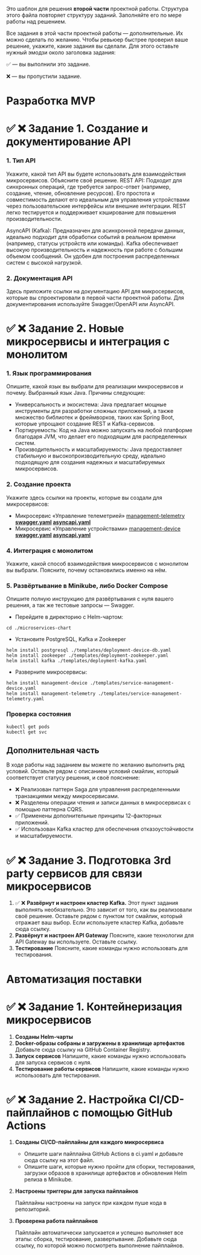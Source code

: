 Это шаблон для решения **второй части** проектной работы. Структура этого файла повторяет структуру заданий. Заполняйте его по мере работы над решением.

Все задания в этой части проектной работы — дополнительные. Их можно сделать по желанию. Чтобы ревьюер быстрее проверил ваше решение, укажите, какие задания вы сделали. Для этого оставьте нужный эмодзи около заголовка задания:

✅ — вы выполнили это задание.

❌ — вы пропустили задание.

# Разработка MVP

# ✅ ❌ Задание 1. Создание и документирование API

### 1. Тип API

Укажите, какой тип API вы будете использовать для взаимодействия микросервисов. Объясните своё решение.
REST API: Подходит для синхронных операций, где требуется запрос-ответ (например, создание, чтение, обновление ресурсов). Его простота и совместимость делают его идеальным для управления устройствами через пользовательские интерфейсы или внешние интеграции. REST легко тестируется и поддерживает кэширование для повышения производительности.

AsyncAPI (Kafka): Предназначен для асинхронной передачи данных, идеально подходит для обработки событий в реальном времени (например, статусы устройств или команды). Kafka обеспечивает высокую производительность и надежность при работе с большим объемом сообщений. Он удобен для построения распределенных систем с высокой нагрузкой.

### 2. Документация API

Здесь приложите ссылки на документацию API для микросервисов, которые вы спроектировали в первой части проектной работы. Для документирования используйте Swagger/OpenAPI или AsyncAPI.

# ✅ ❌ Задание 2. Новые микросервисы и интеграция с монолитом

### 1. Язык программирования

Опишите, какой язык вы выбрали для реализации микросервисов и почему.
Выбранный язык Java. Причины следующие:
- Универсальность и экосистема: Java предлагает мощные инструменты для разработки сложных приложений, а также множество библиотек и фреймворков, таких как Spring Boot, которые упрощают создание REST и Kafka-сервисов.
- Портируемость: Код на Java можно запускать на любой платформе благодаря JVM, что делает его подходящим для распределенных систем.
- Производительность и масштабируемость: Java предоставляет стабильную и высокопроизводительную среду, идеально подходящую для создания надежных и масштабируемых микросервисов.

### 2. Создание проекта

Укажите здесь ссылки на проекты, которые вы создали для микросервисов:

- Микросервис «Управление телеметрией» [management-telemetry](microservices%2Fmanagement-telemetry) **[swagger.yaml](microservices%2Fmanagement-telemetry%2Fswagger.yaml) [asyncapi.yaml](microservices%2Fmanagement-telemetry%2Fasyncapi.yaml)**  
- Микросервис «Управление устройствами» [management-device](microservices%2Fmanagement-device) **[swagger.yaml](microservices%2Fmanagement-device%2Fswagger.yaml)  [asyncapi.yaml](microservices%2Fmanagement-device%2Fasyncapi.yaml)**

### 4. Интеграция с монолитом

Укажите, какой способ взаимодействия микросервисов с монолитом вы выбрали. Поясните, почему остановились именно на нём.

### **5. Развёртывание в Minikube, либо Docker Compose**

Опишите полную инструкцию для развёртывания с нуля вашего решения, а так же тестовые запросы — Swagger.

- Перейдите в директорию с Helm-чартом:
```shell
cd ./microservices-chart
```
- Установите PostgreSQL, Kafka и Zookeeper
```shell
helm install postgresql ./templates/deployment-device-db.yaml
helm install zookeeper ./templates/deployment-zookeeper.yaml
helm install kafka ./templates/deployment-kafka.yaml
```
- Разверните микросервисы:
 ```shell
 helm install management-device ./templates/service-management-device.yaml
helm install management-telemetry ./templates/service-management-telemetry.yaml
```
### Проверка состояния
```shell
kubectl get pods
kubectl get svc
```
## **Дополнительная часть**

В ходе работы над заданием вы можете по желанию выполнить ряд условий. Оставьте рядом с описанием условий смайлик, который соответствует статусу решения, и своё пояснение:

- ❌ Реализован паттерн Saga для управления распределенными транзакциями между микросервисами.
- ❌ Разделены операции чтения и записи данных в микросервисах с помощью паттерна CQRS.
- ✅ Применены дополнительные принципы 12-факторных приложений.
- ✅ Использован Kafka кластер для обеспечения отказоустойчивости и масштабируемости.

# ✅ ❌ Задание 3. Подготовка 3rd party сервисов для связи микросервисов

1. ✅ ❌ **Развёрнут и настроен кластер Kafka.**
Этот пункт задания выполнять необязательно. Это зависит от того, как вы реализовали своё решение. Оставьте рядом с пунктом тот смайлик, который отражает ваш выбор. Если используете кластер Kafka, добавьте сюда ссылку.
2. **Развёрнут и настроен API Gateway**
Поясните, какие технологии для API Gateway вы используете. Оставьте ссылку.
3. **Тестирование**
Поясните, какие команды нужно использовать для тестирования.

# Автоматизация поставки

# ✅ ❌ Задание 1. Контейнеризация микросервисов

1. **Созданы Helm-чарты**
2. **Docker-образы собраны и загружены в хранилище артефактов**
Добавьте сюда ссылку на GitHub Container Registry.
3. **Запуск сервисов**
Напишите, какие команды нужно использовать для запуска сервисов с нуля.
4. **Тестирование работы сервисов**
Напишите, какие команды нужно использовать для тестирования.

# ✅ ❌ Задание 2. Настройка CI/CD-пайплайнов **c помощью GitHub Actions**

1. **Созданы CI/CD-пайплайны для каждого микросервиса**
    - Опишите шаги пайплайна GitHub Actions в ci.yaml и добавьте сюда ссылку на этот файл.
    - Опишите шаги, которые нужно пройти для сборки, тестирования, загрузки образов в хранилище артефактов и обновления Helm релиза в Minikube.
2. **Настроены триггеры для запуска пайплайнов**

    Пайплайны настроены на запуск при каждом пуше кода в репозиторий.

3. **Проверена работа пайплайнов**

    Пайплайн автоматически запускается и успешно выполняет все этапы: сборка, тестирование, развертывание. Добавьте сюда ссылку, по которой можно посмотреть выполнение пайплайнов.
